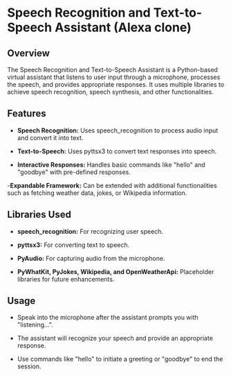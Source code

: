 
# Speech Recognition and Text-to-Speech Assistant (Alexa clone)

## Overview
The Speech Recognition and Text-to-Speech Assistant is a Python-based virtual assistant that listens to user input through a microphone, processes the speech, and provides appropriate responses. It uses multiple libraries to achieve speech recognition, speech synthesis, and other functionalities.

## Features
- **Speech Recognition:** Uses speech_recognition to process audio input and convert it into text.

- **Text-to-Speech:** Uses pyttsx3 to convert text responses into speech.

- **Interactive Responses:** Handles basic commands like "hello" and "goodbye" with pre-defined responses.

-**Expandable Framework:** Can be extended with additional functionalities such as fetching weather data, jokes, or Wikipedia information.

## Libraries Used
- **speech_recognition:** For recognizing user speech.

- **pyttsx3:** For converting text to speech.

- **PyAudio:** For capturing audio from the microphone.

- **PyWhatKit, PyJokes, Wikipedia, and OpenWeatherApi:** Placeholder libraries for future enhancements.

## Usage
- Speak into the microphone after the assistant prompts you with "listening...".

- The assistant will recognize your speech and provide an appropriate response.

- Use commands like "hello" to initiate a greeting or "goodbye" to end the session.
